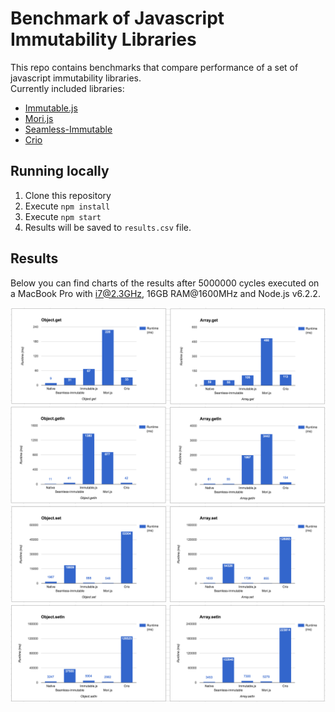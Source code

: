 Benchmark of Javascript Immutability Libraries
==============================================

This repo contains benchmarks that compare performance of a set of javascript immutability libraries.  
Currently included libraries:
- [Immutable.js](https://facebook.github.io/immutable-js/)
- [Mori.js](http://swannodette.github.io/mori/)
- [Seamless-Immutable](https://github.com/rtfeldman/seamless-immutable)
- [Crio](https://github.com/planttheidea/crio)

## Running locally

1. Clone this repository
2. Execute `npm install`
3. Execute `npm start`
4. Results will be saved to `results.csv` file.

## Results

Below you can find charts of the results after 5000000 cycles executed on a MacBook Pro with i7@2.3GHz, 16GB RAM@1600MHz and Node.js v6.2.2.

![Object.get results](results/get.png)
![Object.getIn results](results/getin.png)
![Object.set results](results/set.png)
![Object.setIn results](results/setin.png)
